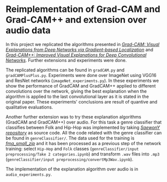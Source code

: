 # Reimplementation of Grad-CAM and Grad-CAM++ and extension over audio data

In this project we replicated the algorithms presented in [*Grad-CAM:
Visual Explanations from Deep Networks via Gradient-based Localization*](https://arxiv.org/pdf/1610.02391.pdf) and [*Grad-CAM++: Improved Visual Explanations for Deep Convolutional Networks*](https://arxiv.org/pdf/1710.11063.pdf). Further extensions and experiments were done. 

The replicated algorithms can be found in `gradCAM.py` and `gradCAMPlusPlus.py`. Experiments were done over ImageNet using VGG16 and ResNet networks (`imageNet_experiments.py`). In these experiments we show the performance of GradCAM and GradCAM++ applied to different convolutions over the network, giving the best explanation when the algorithm is applied to the last convolutional layer as it is stated in the original paper. These experiments' conclusions are result of quantive and qualitative evaluations. 

Another further extension was to try these explanation algorithms (GradCAM and GradCAM++) over audio. For this task a genre classifier that classifies between Folk and Hip-Hop was implemented by taking [*SaewonY repository*](https://github.com/SaewonY/music-genre-classification) as source code. All the code related with the genre classifier can be found in `genreClassifier/`. The data used for the training is [*fma_small_zip*](https://os.unil.cloud.switch.ch/fma/fma_small.zip) and it has been processed as a previous step of the network training: select `Hip-Hop` and `Folk` classes (`genreClassifier/input preprocessing/Take 2 categories.ipynb`) and transform `.wav` files into `.mp3` (`genreClassifier/input preprocessing/convertMp3Wav.ipynb`).

The implementation of the explanation algorithm over audio is in `audio_experiments.py`. 
